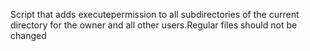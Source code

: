 Script that adds executepermission to all subdirectories of the current directory for the owner and all other users.Regular files should not be changed
